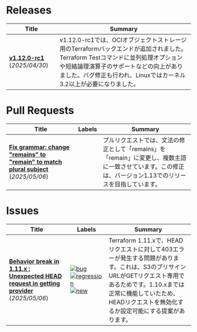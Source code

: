# Releases

| Title | Summary |
| --- | --- |
| **[v1.12.0-rc1](https://github.com/hashicorp/terraform/releases/tag/v1.12.0-rc1)** (_2025/04/30_) | v1.12.0-rc1では、OCIオブジェクトストレージ用のTerraformバックエンドが追加されました。Terraform Testコマンドに並列処理オプションや短絡論理演算子のサポートなどの向上がありました。バグ修正も行われ、Linuxではカーネル3.2以上が必要になりました。 |

# Pull Requests

| Title | Labels | Summary |
| --- | --- | --- |
| **[Fix grammar: change "remains" to "remain" to match plural subject](https://github.com/hashicorp/terraform/pull/36988)** (_2025/05/06_) |  | プルリクエストでは、文法の修正として「remains」を「remain」に変更し、複数主語に一致させています。この修正は、バージョン1.13でのリリースを目指しています。 |

# Issues

| Title | Labels | Summary |
| --- | --- | --- |
| **[Behavior break in 1.11.x : Unexpected HEAD request in getting provider](https://github.com/hashicorp/terraform/issues/36987)** (_2025/05/06_) | [![bug](https://img.shields.io/badge/-bug-f7c6c7)](https://github.com/hashicorp/terraform/labels/bug) [![regression](https://img.shields.io/badge/-regression-e11d21)](https://github.com/hashicorp/terraform/labels/regression) [![new](https://img.shields.io/badge/-new-c2e0c6)](https://github.com/hashicorp/terraform/labels/new) | Terraform 1.11.xで、HEADリクエストに対して403エラーが発生する問題があります。これは、S3のプリサインURLがGETリクエスト専用であるためです。1.10.xまでは正常に機能していたため、HEADリクエストを無効化するか設定可能にする提案があります。 |

